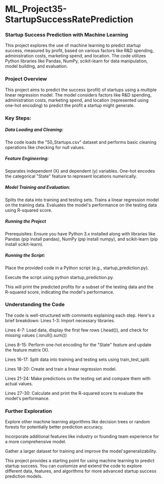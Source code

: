 # ML_Project35-StartupSuccessRatePrediction

### Startup Success Prediction with Machine Learning
This project explores the use of machine learning to predict startup success, measured by profit, based on various factors like R&D spending, administration costs, marketing spend, and location. The code utilizes Python libraries like Pandas, NumPy, scikit-learn for data manipulation, model building, and evaluation.

### Project Overview
This project aims to predict the success (profit) of startups using a multiple linear regression model. The model considers factors like R&D spending, administration costs, marketing spend, and location (represented using one-hot encoding) to predict the profit a startup might generate.

### Key Steps:
##### Data Loading and Cleaning: 
The code loads the "50_Startups.csv" dataset and performs basic cleaning operations like checking for null values.

##### Feature Engineering:
Separates independent (X) and dependent (y) variables.
One-hot encodes the categorical "State" feature to represent locations numerically.

##### Model Training and Evaluation:
Splits the data into training and testing sets.
Trains a linear regression model on the training data.
Evaluates the model's performance on the testing data using R-squared score.

##### Running the Project
Prerequisites: Ensure you have Python 3.x installed along with libraries like Pandas (pip install pandas), NumPy (pip install numpy), and scikit-learn (pip install scikit-learn).

##### Running the Script:
Place the provided code in a Python script (e.g., startup_prediction.py).

Execute the script using python startup_prediction.py.

This will print the predicted profits for a subset of the testing data and the R-squared score, indicating the model's performance.

### Understanding the Code
The code is well-structured with comments explaining each step. Here's a brief breakdown:
Lines 1-3: Import necessary libraries.

Lines 4-7: Load data, display the first few rows (.head()), and check for missing values (.isnull().sum())

Lines 8-15: Perform one-hot encoding for the "State" feature and update the feature matrix (X).

Lines 16-17: Split data into training and testing sets using train_test_split.

Lines 18-20: Create and train a linear regression model.

Lines 21-24: Make predictions on the testing set and compare them with actual values.

Lines 27-30: Calculate and print the R-squared score to evaluate the model's performance.


### Further Exploration
Explore other machine learning algorithms like decision trees or random forests for potentially better prediction accuracy.

Incorporate additional features like industry or founding team experience for a more comprehensive model.

Gather a larger dataset for training and improve the model'sgeneralizability.

This project provides a starting point for using machine learning to predict startup success. You can customize and extend the code to explore different data, features, and algorithms for more advanced startup success prediction models.
